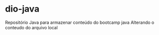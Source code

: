 # dio-java
Repositório Java para armazenar conteúdo do bootcamp java
Alterando o conteudo do arquivo local
